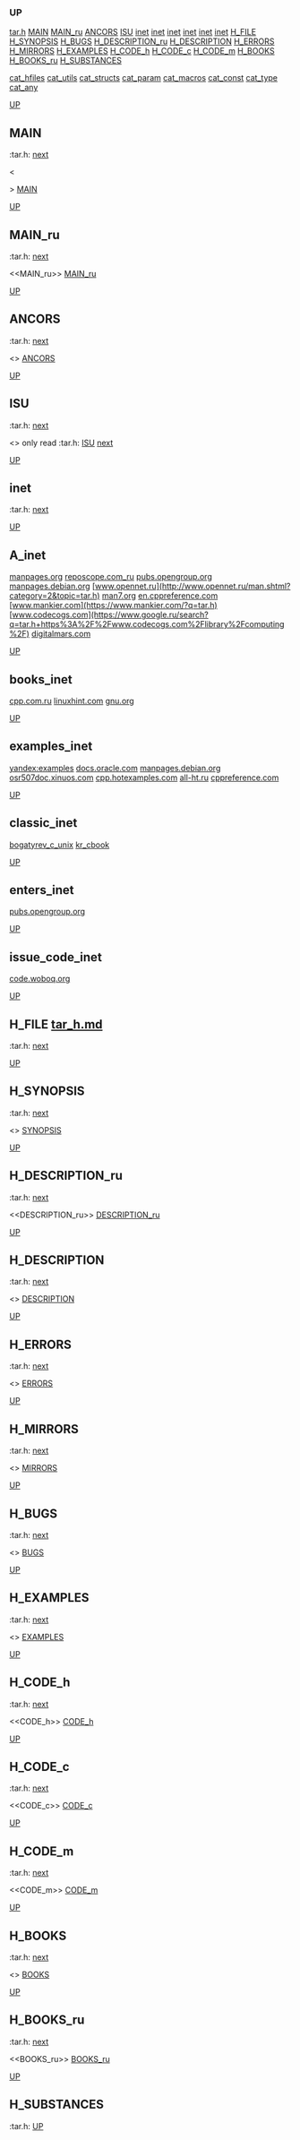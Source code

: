 ### UP
[tar.h](##tar.h)
[MAIN](##MAIN)
[MAIN_ru](##MAIN_ru)
[ANCORS](##ANCORS)
[ISU](##ISU)
[inet](##A_inet)
[inet](##books_inet)
[inet](##examples_inet)
[inet](##classic_inet)
[inet](##enters_inet)
[inet](##issue_code_inet)
[H_FILE](##H_FILE)
[H_SYNOPSIS](##H_SYNOPSIS)
[H_BUGS](##H_BUGS)
[H_DESCRIPTION_ru](##H_DESCRIPTION_ru)
[H_DESCRIPTION](##H_DESCRIPTION)
[H_ERRORS](##H_ERRORS)
[H_MIRRORS](##H_MIRRORS)
[H_EXAMPLES](##H_EXAMPLES)
[H_CODE_h](##H_CODE_h)
[H_CODE_c](##H_CODE_c)
[H_CODE_m](##H_CODE_m)
[H_BOOKS](##H_BOOKS)
[H_BOOKS_ru](##H_BOOKS_ru)
[H_SUBSTANCES](##H_SUBSTANCES)

[cat_hfiles](../cat_hfiles.md)
[cat_utils](../cat_utils.md)
[cat_structs](../cat_structs.md)
[cat_param](../cat_params.md)
[cat_macros](../cat_macross.md)
[cat_const](../cat_consts.md)
[cat_type](../cat_types.md)
[cat_any](../cat_anys.md)

[UP](###UP)
## MAIN
:tar.h:
[next](##MAIN_ru)

<<MAIN>>
[MAIN](../fills/tar_h/MAIN)


[UP](###UP)
## MAIN_ru
:tar.h:
[next](##ANCORS)

<<MAIN_ru>>
[MAIN_ru](../fills/tar_h/MAIN_ru)


[UP](###UP)
## ANCORS
:tar.h:
[next](##ISU)

<<ANCORS>>
[ANCORS](../fills/tar_h/ANCORS)


[UP](###UP)
## ISU
:tar.h:
[next](##H_FILE)

<<ISU>>
only read
:tar.h:
[ISU](../contents)
[next](##inet)


[UP](###UP)
## inet
:tar.h:
[next](##H_FILE)

[UP](###UP)
## A_inet
[manpages.org](https://www.google.ru/search?q=tar.h+site%3Ahttps%3A%2F%2Fmanpages.org)
[reposcope.com_ru](https://www.google.ru/search?q=tar.h+site%3Ahttps%3A%2F%2Freposcope.com%2Fmanpages%2Fru)
[pubs.opengroup.org](https://www.google.com/search?q=tar.h+https%3A%2F%2Fpubs.opengroup.org)
[manpages.debian.org](https://yandex.ru/search/?text=tar.h+site%3Ahttps%3A%2F%2Fmanpages.debian.org%2F)
[www.opennet.ru](http://www.opennet.ru/man.shtml?category=2&topic=tar.h)
[man7.org](https://www.google.ru/search?q=tar.h+site%3Ahttps%3A%2F%2Fman7.org%2Flinux%2Fman-pages)
[en.cppreference.com](https://www.google.com/search?q=tar.h+en.cppreference.com)
[www.mankier.com](https://www.mankier.com/?q=tar.h)
[www.codecogs.com](https://www.google.ru/search?q=tar.h+https%3A%2F%2Fwww.codecogs.com%2Flibrary%2Fcomputing%2F)
[digitalmars.com](https://www.google.ru/search?q=tar.h+https%3A%2F%2Fdigitalmars.com%2Frtl%2F)


[UP](###UP)
## books_inet
[cpp.com.ru](https://yandex.ru/search/?text=tar.h+site%3Ahttps%3A%2F%2Fcpp.com.ru)
[linuxhint.com](https://www.google.ru/search?q=tar.h+site%3Ahttps%3A%2F%2Flinuxhint.com)
[gnu.org](https://www.google.ru/search?q=tar.h+site%3Ahttps%3A%2F%2Fwww.gnu.org%2Fsoftware%2Flibc%2Fmanual)

[UP](###UP)
## examples_inet
[yandex:examples](https://yandex.ru/search/?text=tar.h+example+in+c)
[docs.oracle.com](https://www.google.com/search?q=tar.h+https%3A%2F%2Fdocs.oracle.com)
[manpages.debian.org](https://yandex.ru/search/?text=tar.h+site%3Ahttps%3A%2F%2Fmanpages.debian.org%2F)
[osr507doc.xinuos.com](https://www.google.com/search?q=tar.h+http%3A%2F%2Fosr507doc.xinuos.com%2Fen%2Fman)
[cpp.hotexamples.com](https://cpp.hotexamples.com/examples/-/-/tar.h/cpp-tar.h-function-examples.html)
[all-ht.ru](https://yandex.ru/search/?text=tar.h+site%3Ahttp%3A%2F%2Fall-ht.ru%2Finf%2Fprog%2Fc%2F)
[cppreference.com](https://yandex.ru/search/?text=tar.h+site%3Ahttps%3A%2F%2Fen.cppreference.com%2Fw%2Fc%2F)

[UP](###UP)
## classic_inet
[bogatyrev_c_unix](https://www.google.com/search?q=tar.h+site%3Ahttps%3A%2F%2Fcpp.com.ru%2Fbogatyrev_c_unix)
[kr_cbook](https://www.google.com/search?q=tar.h+site%3Ahttps%3A%2F%2Fcpp.com.ru%2Fkr_cbook)

[UP](###UP)
## enters_inet
[pubs.opengroup.org](https://pubs.opengroup.org/onlinepubs/9699919799/idx/head.html)

[UP](###UP)
## issue_code_inet
[code.woboq.org](https://www.google.com/search?h=&sitesearch=https%3A%2F%2Fcode.woboq.org%2Fuserspace%2Fglibc%2F&q=tar.h)


[UP](###UP)
## H_FILE [tar_h.md](tar_h.md)
:tar.h:
[next](##H_SYNOPSIS)

[UP](###UP)
## H_SYNOPSIS
:tar.h:
[next](##H_DESCRIPTION_ru)

<<SYNOPSIS>>
[SYNOPSIS](../fills/tar_h/SYNOPSIS)


[UP](###UP)
## H_DESCRIPTION_ru
:tar.h:
[next](##H_DESCRIPTION)

<<DESCRIPTION_ru>>
[DESCRIPTION_ru](../fills/tar_h/DESCRIPTION_ru)


[UP](###UP)
## H_DESCRIPTION
:tar.h:
[next](##H_ERRORS)

<<DESCRIPTION>>
[DESCRIPTION](../fills/tar_h/DESCRIPTION)


[UP](###UP)
## H_ERRORS
:tar.h:
[next](##H_MIRRORS)

<<ERRORS>>
[ERRORS](../fills/tar_h/ERRORS)


[UP](###UP)
## H_MIRRORS
:tar.h:
[next](##H_BUGS)

<<MIRRORS>>
[MIRRORS](../fills/tar_h/MIRRORS)


[UP](###UP)
## H_BUGS
:tar.h:
[next](##H_EXAMPLES)

<<BUGS>>
[BUGS](../fills/tar_h/BUGS)


[UP](###UP)
## H_EXAMPLES
:tar.h:
[next](##H_CODE)

<<EXAMPLES>>
[EXAMPLES](../fills/tar_h/EXAMPLES)


[UP](###UP)
## H_CODE_h
:tar.h:
[next](##H_CODE_c)

<<CODE_h>>
[CODE_h](../fills/tar_h/CODE_h)


[UP](###UP)
## H_CODE_c
:tar.h:
[next](##H_CODE_m)

<<CODE_c>>
[CODE_c](../fills/tar_h/CODE_c)


[UP](###UP)
## H_CODE_m
:tar.h:
[next](##H_BOOKS)

<<CODE_m>>
[CODE_m](../fills/tar_h/CODE_m)


[UP](###UP)
## H_BOOKS
:tar.h:
[next](##H_BOOKS_ru)

<<BOOKS>>
[BOOKS](../fills/tar_h/BOOKS)


[UP](###UP)
## H_BOOKS_ru
:tar.h:
[next](##H_SUBSTANCES)

<<BOOKS_ru>>
[BOOKS_ru](../fills/tar_h/BOOKS_ru)


[UP](###UP)
## H_SUBSTANCES
:tar.h:
[UP](###UP)
